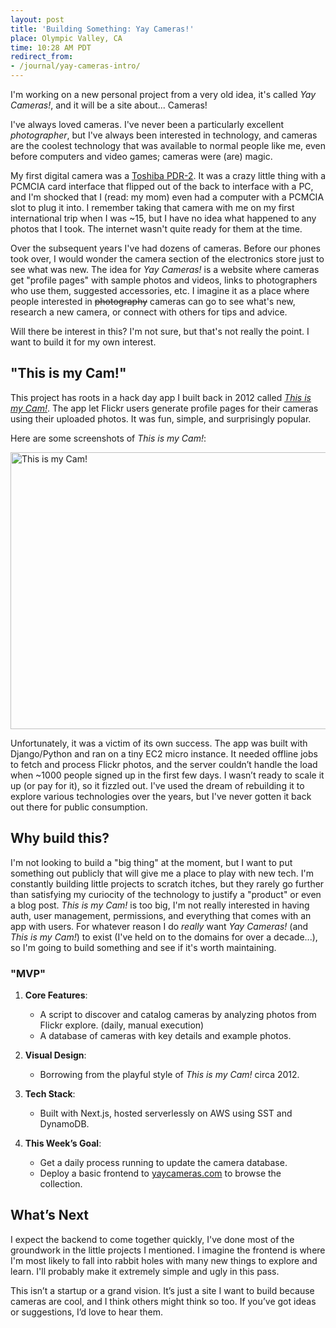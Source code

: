 ```yaml
---
layout: post
title: 'Building Something: Yay Cameras!'
place: Olympic Valley, CA
time: 10:28 AM PDT
redirect_from:
- /journal/yay-cameras-intro/
---
```


I'm working on a new personal project from a very old idea, it's called _Yay Cameras!_, and it will be a site about... Cameras!

I've always loved cameras. I've never been a particularly excellent _photographer_, but I've always been interested in technology, and cameras are the coolest technology that was available to normal people like me, even before computers and video games; cameras were (are) magic.

My first digital camera was a [Toshiba PDR-2](https://www.vintagedigitalcameras.com/toshiba). It was a crazy little thing with a PCMCIA card interface that flipped out of the back to interface with a PC, and I'm shocked that I (read: my mom) even had a computer with a PCMCIA slot to plug it into. I remember taking that camera with me on my first international trip when I was ~15, but I have no idea what happened to any photos that I took. The internet wasn't quite ready for them at the time.

Over the subsequent years I've had dozens of cameras. Before our phones took over, I would wonder the camera section of the electronics store just to see what was new. The idea for _Yay Cameras!_ is a website where cameras get "profile pages" with sample photos and videos, links to photographers who use them, suggested accessories, etc. I imagine it as a place where people interested in ~~photography~~ cameras can go to see what's new, research a new camera, or connect with others for tips and advice.

Will there be interest in this? I'm not sure, but that's not really the point. I want to build it for my own interest.

## "This is my Cam!"

This project has roots in a hack day app I built back in 2012 called _[This is my Cam!](https://roundhere.net/journal/Photo-Hack-Day-SF/)_. The app let Flickr users generate profile pages for their cameras using their uploaded photos. It was fun, simple, and surprisingly popular.

Here are some screenshots of _This is my Cam!_:

<a data-flickr-embed="true" href="https://www.flickr.com/photos/cjmartin/albums/72177720323189490" title="This is my Cam!"><img src="https://live.staticflickr.com/7258/7751325904_9927b3e2a8_z.jpg" width="640" height="443" alt="This is my Cam!"/></a><script async src="//embedr.flickr.com/assets/client-code.js" charset="utf-8"></script>

Unfortunately, it was a victim of its own success. The app was built with Django/Python and ran on a tiny EC2 micro instance. It needed offline jobs to fetch and process Flickr photos, and the server couldn’t handle the load when ~1000 people signed up in the first few days. I wasn’t ready to scale it up (or pay for it), so it fizzled out. I've used the dream of rebuilding it to explore various technologies over the years, but I've never gotten it back out there for public consumption.

## Why build this?

I'm not looking to build a "big thing" at the moment, but I want to put something out publicly that will give me a place to play with new tech. I'm constantly building little projects to scratch itches, but they rarely go further than satisfying my curiocity of the technology to justify a "product" or even a blog post. _This is my Cam!_ is too big, I'm not really interested in having auth, user management, permissions, and everything that comes with an app with users. For whatever reason I do _really_ want _Yay Cameras!_ (and _This is my Cam!_) to exist (I've held on to the domains for over a decade...), so I'm going to build something and see if it's worth maintaining.

### "MVP"

1. **Core Features**:
   - A script to discover and catalog cameras by analyzing photos from Flickr explore. (daily, manual execution)
   - A database of cameras with key details and example photos.

2. **Visual Design**:
   - Borrowing from the playful style of _This is my Cam!_ circa 2012.

3. **Tech Stack**:
   - Built with Next.js, hosted serverlessly on AWS using SST and DynamoDB.

4. **This Week’s Goal**:
   - Get a daily process running to update the camera database.
   - Deploy a basic frontend to [yaycameras.com](http://yaycameras.com) to browse the collection.

## What’s Next

I expect the backend to come together quickly, I've done most of the groundwork in the little projects I mentioned. I imagine the frontend is where I'm most likely to fall into rabbit holes with many new things to explore and learn. I'll probably make it extremely simple and ugly in this pass.

This isn’t a startup or a grand vision. It’s just a site I want to build because cameras are cool, and I think others might think so too. If you’ve got ideas or suggestions, I’d love to hear them.

